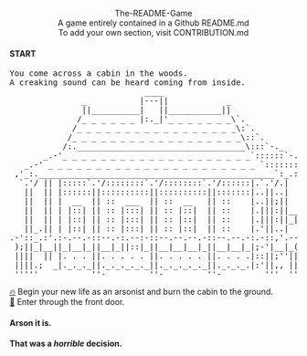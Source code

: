 <p align="center">
  The-README-Game
  <br>
  A game entirely contained in a Github README.md
  <br>
  To add your own section, visit CONTRIBUTION.md
</p>

#### START
<pre>
You come across a cabin in the woods.
A creaking sound can be heard coming from inside.
                            ____
               _           |---||            _
               ||__________|   ||___________||
              /_ _ _ _ _ _ |:._|'_ _ _ _ _ _ _\`.
             /_ _ _ _ _ _ _ _ _ _ _ _ _ _ _ _ _\:`.
            /_ _ _ _ _ _ _ _ _ _ _ _ _ _ _ _ _ _\::`.
           /:.___________________________________\:::`-._
       _.-'_ _ _ _ _ _ _ _ _ _ _ _ _ _ _ _ _ _ _ _`::::::`-.._
   _.-' _ _ _ _ _ _ _ _ _ _ _ _ _ _ _ _ _ _ _ _ _ _ `:::::::::`-._
 ,'_:._________________________________________________`:_.::::-';`
  `.'/ || |:::::`.'/::::::::`.'/::::::::`.'/::::::|.`.'/.|     :|
   ||  || |::::::||::::::::::||::::::::::||:::::::|..||..|     ||
   ||  || |  __  || ::  ___  || ::  __   || ::    |..||;||     ||
   ||  || | |::| || :: |:::| || :: |::|  || ::    |.|||:||_____||__
   ||  || | |::| || :: |:::| || :: |::|  || ::    |.|||:||_|_|_||,(
   ||_.|| | |::| || :: |:::| || :: |::|  || ::    |.'||..|    _||,|
.-'::_.:'.:-.--.-::--.-:.--:-::--.--.--.-::--.--.-:.-::,'.--.'_|| |
 );||_|__||_|__|_||__|_||::|_||__|__|__|_||__|__|_|;-'|__|_(,' || '-
 ||||  || |. . . ||. . . . . ||. . . . . ||. . . .|::||;''||   ||:'
 ||||.;  _|._._._||._._._._._||._._._._._||._._._.|:'||,, ||,,
 '''''           ''-         ''-         ''-         '''  '''
</pre>

[🔥](#arson-it-is) Begin your new life as an arsonist and burn the cabin to the ground.
<br>
[🚪](#that-was-a-horrible-decision) Enter through the front door.

#### Arson it is.

#### That was a _horrible_ decision.
